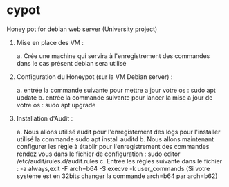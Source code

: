 # cypot
Honey pot for debian web server (University project)


1. Mise en place des VM :

   a. Crée une machine qui servira à l'enregistrement des commandes dans le cas présent debian sera utilisé

2. Configuration du Honeypot (sur la VM Debian server) :

    a. entrée la commande suivante pour mettre a jour votre os : sudo apt update
    b. entrée la commande suivante pour lancer la mise a jour de votre os : sudo apt upgrade
    

3. Installation d'Audit :

   a. Nous allons utilisé audit pour l'enregistement des logs pour l'installer utilisé la commande sudo apt install auditd
   b. Nous allons maintenant configurer les règle à établir pour l'enregistrement des commandes rendez vous dans le fichier de configuration : sudo editor /etc/audit/rules.d/audit.rules
   c. Entrée les règles suivante dans le fichier : -a always,exit -F arch=b64 -S execve -k user_commands (Si votre système est en 32bits changer la commande arch=b64 par arch=b62)
   

